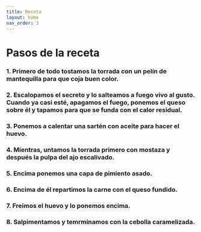```yaml
---
title: Receta
layout: home
nav_order: 3
---
```

# Pasos de la receta

### 1. Primero de todo tostamos la torrada con un pelín de mantequilla para que coja buen color.

### 2. Escalopamos el secreto y lo salteamos a fuego vivo al gusto. Cuando ya casi esté, apagamos el fuego, ponemos el queso sobre él y tapamos para que se funda con el calor residual.

### 3. Ponemos a calentar una sartén con aceite para hacer el huevo.

### 4. Mientras, untamos la torrada primero con mostaza y después la pulpa del ajo escalivado.

### 5. Encima ponemos una capa de pimiento asado.

### 6. Encima de él repartimos la carne con el queso fundido.

### 7. Freímos el huevo y lo ponemos encima.

### 8. Salpimentamos y temrminamos con la cebolla caramelizada.

